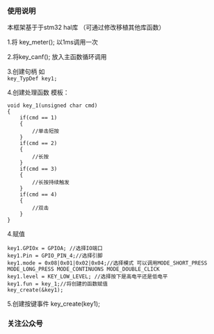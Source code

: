 ### 使用说明
本框架基于于stm32 hal库 （可通过修改移植其他库函数）

1.将 key_meter(); 以1ms调用一次

2.将key_canf();   放入主函数循环调用  

3.创建句柄 如  
`key_TypDef key1;`

4.创建处理函数 模板：

```
void key_1(unsigned char cmd)
{
	if(cmd == 1)
	{
		//单击短按
	}
	if(cmd == 2)
	{
		//长按
	}
	if(cmd == 3)
	{
		//长按持续触发
	}
	if(cmd == 4)
	{
		//双击
	}
}
```

4.赋值 

```
key1.GPIOx = GPIOA; //选择IO端口
key1.Pin = GPIO_PIN_4;//选择引脚
key1.mode = 0x08|0x01|0x02|0x04;//选择模式 可以调用MODE_SHORT_PRESS MODE_LONG_PRESS MODE_CONTINUONS MODE_DOUBLE_CLICK  
key1.level = KEY_LOW_LEVEL; //选择按下是高电平还是低电平
key1.fun = key_1;//将创建的函数赋值
key_create(&key1);

```
5.创建按键事件
key_create(key1);

### 关注公众号

